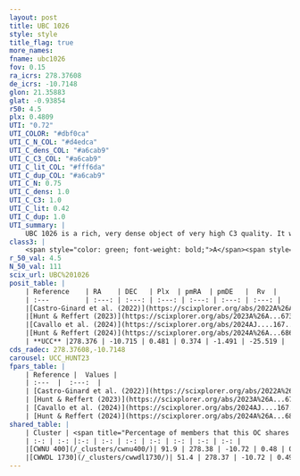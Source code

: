 ```yaml
---
layout: post
title: UBC 1026
style: style
title_flag: true
more_names: 
fname: ubc1026
fov: 0.15
ra_icrs: 278.37608
de_icrs: -10.7148
glon: 21.35883
glat: -0.93854
r50: 4.5
plx: 0.4809
UTI: "0.72"
UTI_COLOR: "#dbf0ca"
UTI_C_N_COL: "#d4edca"
UTI_C_dens_COL: "#a6cab9"
UTI_C_C3_COL: "#a6cab9"
UTI_C_lit_COL: "#fff6da"
UTI_C_dup_COL: "#a6cab9"
UTI_C_N: 0.75
UTI_C_dens: 1.0
UTI_C_C3: 1.0
UTI_C_lit: 0.42
UTI_C_dup: 1.0
UTI_summary: |
    UBC 1026 is a rich, very dense object of very high C3 quality. It was recently reported in the literature. This object shares a large percentage of members with 2 later reported entries.
class3: |
    <span style="color: green; font-weight: bold;">A</span><span style="color: green; font-weight: bold;">A</span>
r_50_val: 4.5
N_50_val: 111
scix_url: UBC%201026
posit_table: |
    | Reference    | RA    | DEC   | Plx  | pmRA  | pmDE   |  Rv  |
    | :---         | :---: | :---: | :---: | :---: | :---: | :---: |
    |[Castro-Ginard et al. (2022)](https://scixplorer.org/abs/2022A%26A...661A.118C) | 278.37 | -10.73 | 0.49 | 0.38 | -1.5 | -- |
    |[Hunt & Reffert (2023)](https://scixplorer.org/abs/2023A%26A...673A.114H) | 278.366 | -10.726 | 0.478 | 0.355 | -1.502 | -40.08 |
    |[Cavallo et al. (2024)](https://scixplorer.org/abs/2024AJ....167...12C) | 278.376 | -10.712 | 0.48 | -- | -- | -- |
    |[Hunt & Reffert (2024)](https://scixplorer.org/abs/2024A%26A...686A..42H) | 278.366 | -10.726 | 0.478 | 0.355 | -1.502 | -40.08 |
    | **UCC** |278.376 | -10.715 | 0.481 | 0.374 | -1.491 | -25.519 | 
cds_radec: 278.37608,-10.7148
carousel: UCC_HUNT23
fpars_table: |
    | Reference |  Values |
    | :---  |  :---:  |
    | [Castro-Ginard et al. (2022)](https://scixplorer.org/abs/2022A%26A...661A.118C) | `AV=3.936, Dist=2246, logAge=7.546` |
    | [Hunt & Reffert (2023)](https://scixplorer.org/abs/2023A%26A...673A.114H) | `AV50=4.828, diffAV50=2.465, MOD50=11.382, logAge50=7.587` |
    | [Cavallo et al. (2024)](https://scixplorer.org/abs/2024AJ....167...12C) | `AV50=4.34, dMod50=11.45, logAge50=7.88, [Fe/H]50=0.63` |
    | [Hunt & Reffert (2024)](https://scixplorer.org/abs/2024A%26A...686A..42H) | `MassJ=2062.75` |
shared_table: |
    | Cluster | <span title="Percentage of members that this OC shares with the ones listed">%</span>   | RA   | DEC   | Plx   | pmRA  | pmDE  | Rv | UTI |
    | :-: | :-: |:-: | :-: | :-: | :-: | :-: | :-: | :-: |
    |[CWNU 400](/_clusters/cwnu400/)| 91.9 | 278.38 | -10.72 | 0.48 | 0.37 | -1.49 | -25.52 |0.01 |
    |[CWWDL 1730](/_clusters/cwwdl1730/)| 51.4 | 278.37 | -10.72 | 0.49 | 0.38 | -1.49 | -26.59 |0.0 |
---
```

